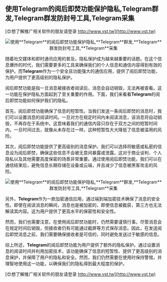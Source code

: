 ## **使用**Telegram**的阅后即焚功能保护隐私,**Telegram**群发,**Telegram**群发防封号工具,**Telegram**采集**

[😍想了解推广相关软件的朋友请登录 http://www.vst.tw](http://www.vst.tw)

 <center><img src="https://vst.tw/MP4/tuiguang/png/3.png" alt="使用**Telegram**的阅后即焚功能保护隐私,**Telegram**群发,**Telegram**群发防封号工具,**Telegram**采集"></center>

随着社交媒体和即时通讯应用的普及，隐私保护成为越来越重要的话题。在这个信息爆炸的时代，我们需要更多的工具来确保我们的个人信息和通信内容得到有效的保护。而**Telegram**作为一个安全且功能强大的通信应用，提供了阅后即焚功能，为用户提供了更高级别的隐私保护。

阅后即焚功能是指一旦消息被接收者阅读后，消息会自动销毁，无法再被查看。这一功能在保护隐私方面起到了至关重要的作用。下面，我们来看看**Telegram**的阅后即焚功能如何保护我们的隐私。

首先，阅后即焚功能确保了信息的短暂性。当我们发送一条阅后即焚的消息时，我们可以设置消息的阅读时间。一旦对方在规定时间内未阅读消息，该消息将自动销毁，不再存在于系统中。这意味着我们的通信内容只存在于双方之间的短暂时间内，一旦时间过去，就像从未存在过一样。这种短暂性大大降低了信息被滥用的风险。

其次，阅后即焚功能提供了更高级别的消息保护。我们可以选择将敏感或私密的信息设为阅后即焚，确保这些信息不会被无意间暴露或泄露。这对于商业谈判、个人隐私以及其他需要高度保密的场景非常重要。通过使用阅后即焚功能，我们可以在通信结束后，避免信息长期存储在设备或云端，并且减少了信息被黑客攻击的风险。

 <center><img src="https://vst.tw/MP4/tuiguang/png/2.png" alt="使用**Telegram**的阅后即焚功能保护隐私,**Telegram**群发,**Telegram**群发防封号工具,**Telegram**采集"></center>

另外，**Telegram**作为一款加密通信应用，通过端到端加密技术确保了消息的安全性。即使在阅读消息的瞬间，消息也是被加密的，即使信息被截获，第三方也无法解读其内容。这为用户提供了更高水平的保密性和安全性。

然而，我们也需要注意，在使用阅后即焚功能时，仍然需要谨慎行事。尽管消息会在规定时间后销毁，但接收者仍有可能通过截屏等方式保存消息。因此，在发送阅后即焚消息之前，我们需要确保接收者是可信的，同时避免发送过于敏感的信息。

综上所述，**Telegram**的阅后即焚功能为用户提供了额外的隐私保护。通过设置消息的阅读时间并利用加密技术，该功能确保了信息的短暂性、提供了更高级别的消息保护，并保障了用户的隐私和安全。然而，我们仍然需要在使用时保持警惕，并理智地使用这一功能，以确保我们的隐私得到最大程度的保护。

[😍想了解推广相关软件的朋友请登录 http://www.vst.tw](http://www.vst.tw)



